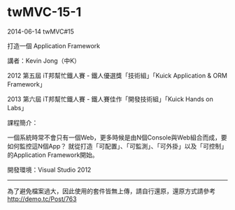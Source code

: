 twMVC-15-1
==========

2014-06-14 twMVC#15

打造一個 Application Framework

講者：Kevin Jong（中K）

2012 第五屆 iT邦幫忙鐵人賽 - 鐵人優選獎「技術組」「Kuick Application & ORM Framework」

2013 第六屆 iT邦幫忙鐵人賽 - 鐵人賽佳作「開發技術組」「Kuick Hands on Labs」

課程簡介：

一個系統時常不會只有一個Web，更多時候是由N個Console與Web組合而成，要如何監控這N個App？
就從打造「可配置」、「可監測」、「可外掛」以及「可控制」的Application Framework開始。

開發環境：Visual Studio 2012


----------


為了避免檔案過大，因此使用的套件皆無上傳，請自行還原，還原方式請參考 http://demo.tc/Post/763
